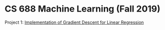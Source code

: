 # CS 688 Machine Learning (Fall 2019)

Project 1: [Implementation of Gradient Descent for Linear Regression](https://github.com/JuliaHsu/Machine-Learning/tree/master/HW2/LinearRegression)
